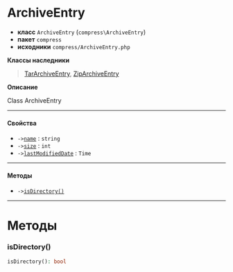 # ArchiveEntry

- **класс** `ArchiveEntry` (`compress\ArchiveEntry`)
- **пакет** `compress`
- **исходники** `compress/ArchiveEntry.php`

**Классы наследники**

> [TarArchiveEntry](https://github.com/jphp-compiler/jphp/blob/master/exts/jphp-compress-ext/api-docs/classes/compress/TarArchiveEntry.ru.md), [ZipArchiveEntry](https://github.com/jphp-compiler/jphp/blob/master/exts/jphp-compress-ext/api-docs/classes/compress/ZipArchiveEntry.ru.md)

**Описание**

Class ArchiveEntry

---

#### Свойства

- `->`[`name`](#prop-name) : `string`
- `->`[`size`](#prop-size) : `int`
- `->`[`lastModifiedDate`](#prop-lastmodifieddate) : `Time`

---

#### Методы

- `->`[`isDirectory()`](#method-isdirectory)

---
# Методы

<a name="method-isdirectory"></a>

### isDirectory()
```php
isDirectory(): bool
```
